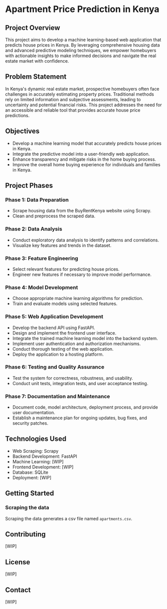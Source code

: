 # Apartment Price Prediction in Kenya

## Project Overview
This project aims to develop a machine learning-based web application that predicts house prices in Kenya. By leveraging comprehensive housing data and advanced predictive modeling techniques, we empower homebuyers with actionable insights to make informed decisions and navigate the real estate market with confidence.

## Problem Statement
In Kenya's dynamic real estate market, prospective homebuyers often face challenges in accurately estimating property prices. Traditional methods rely on limited information and subjective assessments, leading to uncertainty and potential financial risks. This project addresses the need for an accessible and reliable tool that provides accurate house price predictions.

## Objectives
- Develop a machine learning model that accurately predicts house prices in Kenya.
- Integrate the predictive model into a user-friendly web application.
- Enhance transparency and mitigate risks in the home buying process.
- Improve the overall home buying experience for individuals and families in Kenya.

## Project Phases

### Phase 1: Data Preparation
- Scrape housing data from the BuyRentKenya website using Scrapy.
- Clean and preprocess the scraped data.

### Phase 2: Data Analysis
- Conduct exploratory data analysis to identify patterns and correlations.
- Visualize key features and trends in the dataset.

### Phase 3: Feature Engineering
- Select relevant features for predicting house prices.
- Engineer new features if necessary to improve model performance.

### Phase 4: Model Development
- Choose appropriate machine learning algorithms for prediction.
- Train and evaluate models using selected features.

### Phase 5: Web Application Development
- Develop the backend API using FastAPI.
- Design and implement the frontend user interface.
- Integrate the trained machine learning model into the backend system.
- Implement user authentication and authorization mechanisms.
- Conduct thorough testing of the web application.
- Deploy the application to a hosting platform.

### Phase 6: Testing and Quality Assurance
- Test the system for correctness, robustness, and usability.
- Conduct unit tests, integration tests, and user acceptance testing.

### Phase 7: Documentation and Maintenance
- Document code, model architecture, deployment process, and provide user documentation.
- Establish a maintenance plan for ongoing updates, bug fixes, and security patches.

## Technologies Used
- Web Scraping: Scrapy
- Backend Development: FastAPI
- Machine Learning: [WIP]
- Frontend Development: [WIP]
- Database: SQLite
- Deployment: [WIP]

## Getting Started
### Scraping the data
Scraping the data generates a csv file named `apartments.csv`.

## Contributing
[WIP]

## License
[WIP]

## Contact
[WIP]

